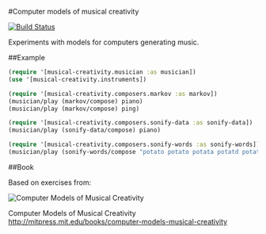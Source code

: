 #Computer models of musical creativity

[![Build Status](https://travis-ci.org/josephwilk/musical-creativity.png?branch=master)](https://travis-ci.org/josephwilk/musical-creativity)

Experiments with models for computers generating music.

##Example

```clojure
(require '[musical-creativity.musician :as musician])
(use '[musical-creativity.instruments])

(require '[musical-creativity.composers.markov :as markov])
(musician/play (markov/compose) piano)
(musician/play (markov/compose) ping)

(require '[musical-creativity.composers.sonify-data :as sonify-data])
(musician/play (sonify-data/compose) piano)

(require '[musical-creativity.composers.sonify-words :as sonify-words])
(musician/play (sonify-words/compose "potato potato potata potatd potate potatk") piano)
```

##Book

Based on exercises from:

![Computer Models of Musical Creativity](http://mitpress.mit.edu/covers/9780262033381.jpg)

Computer Models of Musical Creativity http://mitpress.mit.edu/books/computer-models-musical-creativity
